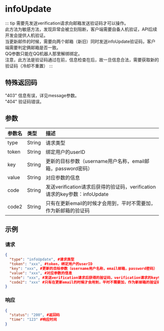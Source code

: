 # infoUpdate

::: tip
需要先发送verification请求向邮箱发送验证码才可以操作。<br/>
此方法为敏感方法，发现异常会被立刻阻断，客户端需要自备人机验证，API后续开发会提供人机验证。<br/>
当更新邮件的时候，需要向两个邮箱（新旧）同时发送infoUpdate验证码，客户端需要判定俩邮箱是否一致。<br/>
QQ参数只能在QQ机器人那里解绑绑定。<br/>
注意，此方法是验证码通过在前，信息检查在后，故一旦信息合法，需要获取新的验证码（冷却不重置）
:::
## 特殊返回码
"403" 信息有误，详见message参数。<br/>
"404" 验证码错误。

## 参数
| 参数名 |类型|描述|
|:--- |:--- |:--- |
| type | String |请求类型|
| token | String |绑定用户的userID|
| key | String |更新的目标参数（username用户名称，email邮箱，password密码）|
| value | String |对应参数的信息|
| code | String |发送verification请求后获得的验证码，verification请求的key参数：infoUpdate|
| code2 | String |只有在更新email的时候才会用到，平时不需要加，作为新邮箱的验证码|

## 示例
### 请求
```` json
{
  "type": "infoUpdate", #请求类型
  "token": "xxx", #token，绑定用户的userID
  "key": "xxx", #更新的目标参数（username用户名称，email邮箱，password密码）
  "value": "xxx", #对应参数的信息
  "code": "xxx", #发送verification请求后获得的验证码，verification请求的key参数：infoUpdate
  "code2": "xxx" #只有在更新email的时候才会用到，平时不需要加，作为新邮箱的验证码
}
````
### 响应
```` json
{
  "status": "200", #返回码
  "time": "123" #响应时间
}
````